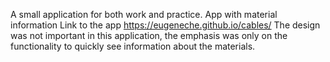 A small application for both work and practice. 
App with material information
Link to the app 
https://eugeneche.github.io/cables/
The design was not important in this application, the emphasis was only on the functionality to quickly see information about the materials.
